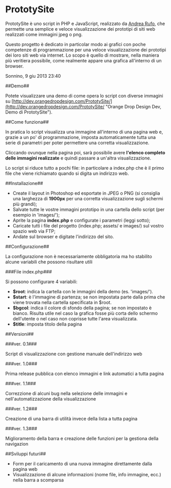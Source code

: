 PrototySite
===========

PrototySite è uno script in PHP e JavaScript, realizzato da [Andrea Rufo](http://www.orangedropdesign.com/ "Orange Drop Design"), che permette una semplice e veloce visualizzazione dei prototipi  di siti web realizzati come immagini jpeg o png.

Questo progetto è dedicato in particolar modo ai grafici con poche competenze di programmazione per una veloce visualizzazione dei prototipi dei loro siti web via internet. Lo scopo è quello di mostrare, nella maniera più veritiera possibile, come realmente appare una grafica all'interno di un browser.

Sonnino, 9 giu 2013 23:40

##Demo##

Potete visualizzare una demo di come opera lo script con diverse immagini su [http://dev.orangedropdesign.com/PrototySite/](http://dev.orangedropdesign.com/PrototySite/ "Orange Drop Design Dev, Demo di PrototySite").

##Come funziona##

In pratica lo script visualizza una immagine all'interno di una pagina web e, grazie a un po' di programmazione, imposta automaticamente tutta una serie di parametri per poter permettere una corretta visualizzazione. 

Cliccando ovunque nella pagina poi, sarà possibile avere __l'elenco completo delle immagini realizzate__ e quindi passare a un'altra visualizzazione.

Lo script si riduce tutto a pochi file: in particolare a index.php che è il primo file che viene richiamato quando si digita un indirizzo web.

##Installazione##

* Create il layout in Photoshop ed esportate in JPEG o PNG (si consiglia una larghezza di __1900px__ per una corretta visualizzazione sugli schermi più grandi);
* Salvate tutte le vostre immagini prototipo in una cartella dello script (per esempio in 'images/');
* Aprite la pagina __index.php__ e configurate i parametri (leggi sotto);
* Caricate tutti i file del progetto (index.php; assets/ e images/) sul vostro spazio web via FTP;
* Andate sul browser e digitate l'indirizzo del sito.

##Configurazione##

La configurazione non è necessariamente obbligatoria ma ho stabilito alcune variabili che possono risultare utili

###File index.php###

Si possono configurare 4 variabili:

* __$root__: indica la cartella con le immagini della demo (es. 'images/').
* __$start__: è l'immagine di partenza; se non impostata parte dalla prima che viene trovata nella cartella specificata in $root.
* __$bgcol__: indica il colore di sfondo della pagina; se non impostato è bianco. Risulta utile nel caso la grafica fosse più corta dello schermo dell'utente o nel caso non coprisse tutte l'area visualizzata.
* __$title__: imposta titolo della pagina

##Versioni##

###ver. 0.1###

Script di visualizzazione con gestione manuale dell'indirizzo web

###ver. 1.0###

Prima release pubblica con elenco immagini e link automatici a tutta pagina

###ver. 1.1###

Correzzione di alcuni bug nella selezione delle immagini e nell'automatizzazione della visualizzazione

###ver. 1.2###

Creazione di una barra di utilità invece della lista a tutta pagina

###ver. 1.3###

Miglioramento della barra e creazione delle funzioni per la gestiona della navigazion

##Sviluppi futuri##

* Form per il caricamento di una nuova immagine direttamente dalla pagina web
* Visualizzazione di alcune informazioni (nome file, info immagine, ecc.) nella barra a scomparsa